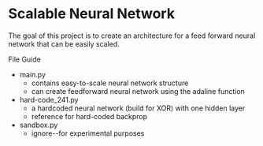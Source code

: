 # Scalable Neural Network

The goal of this project is to create an architecture for a feed forward neural network that can be easily scaled.

File Guide
- main.py
  - contains easy-to-scale neural network structure
  - can create feedforward neural network using the adaline function
- hard-code_241.py
  - a hardcoded neural network (build for XOR) with one hidden layer
  - reference for hard-coded backprop
- sandbox.py
  - ignore--for experimental purposes
